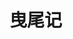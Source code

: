 # 曳尾记

<!--## To Be Continued

|名称|字数|修改时间|
|:-|:-|:-|
|[捉鬼郡主-notes](捉鬼郡主-notes.md)|4628|24.03.26 19:05|
|[曳尾记杂录](曳尾记杂录.md)|586|23.09.20 03:01|
|[捉鬼郡主](捉鬼郡主.md)|2161|23.09.20 03:01|
|[曳尾记](曳尾记.md)|17410|23.01.26 03:47|
-->

